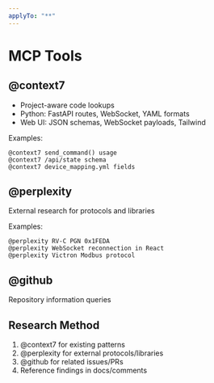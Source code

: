 ```yaml
---
applyTo: "**"
---
```


# MCP Tools

## @context7
- Project-aware code lookups
- Python: FastAPI routes, WebSocket, YAML formats
- Web UI: JSON schemas, WebSocket payloads, Tailwind

Examples:
```
@context7 send_command() usage
@context7 /api/state schema
@context7 device_mapping.yml fields
```

## @perplexity
External research for protocols and libraries

Examples:
```
@perplexity RV-C PGN 0x1FEDA
@perplexity WebSocket reconnection in React
@perplexity Victron Modbus protocol
```

## @github
Repository information queries

## Research Method
1. @context7 for existing patterns
2. @perplexity for external protocols/libraries
3. @github for related issues/PRs
4. Reference findings in docs/comments
